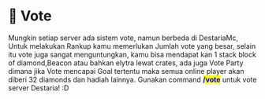 # 📓 Vote

Mungkin setiap server ada sistem vote, namun berbeda di DestariaMc, Untuk melakukan Rankup kamu memerlukan Jumlah vote yang besar, selain itu vote juga sangat menguntungkan, kamu bisa mendapat kan 1 stack block of diamond,Beacon atau bahkan elytra lewat crates, ada juga Vote Party dimana jika Vote mencapai Goal tertentu maka semua online player akan diberi 32 diamonds dan hadiah lainnya. Gunakan command <mark style="color:blue;">**/vote**</mark> untuk vote server Destaria! :D

